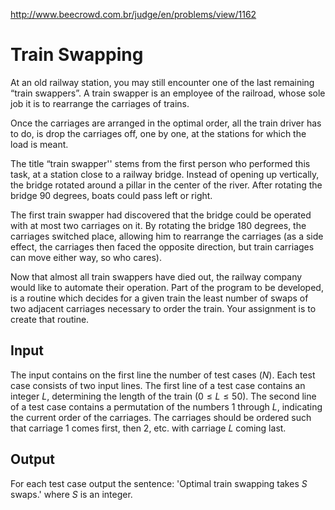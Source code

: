 http://www.beecrowd.com.br/judge/en/problems/view/1162

# Train Swapping

At an old railway station, you may still encounter one of the last remaining
“train swappers”. A train swapper is an employee of the railroad, whose sole
job it is to rearrange the carriages of trains.

Once the carriages are arranged in the optimal order, all the train driver
has to do, is drop the carriages off, one by one, at the stations for which
the load is meant.

The title “train swapper'' stems from the first person who performed this
task, at a station close to a railway bridge. Instead of opening up vertically,
the bridge rotated around a pillar in the center of the river. After rotating
the bridge 90 degrees, boats could pass left or right.

The first train swapper had discovered that the bridge could be operated with
at most two carriages on it. By rotating the bridge 180 degrees, the carriages
switched place, allowing him to rearrange the carriages (as a side effect, the
carriages then faced the opposite direction, but train carriages can move
either way, so who cares).

Now that almost all train swappers have died out, the railway company would
like to automate their operation. Part of the program to be developed, is a
routine which decides for a given train the least number of swaps of two
adjacent carriages necessary to order the train. Your assignment is to create
that routine.

## Input

The input contains on the first line the number of test cases $(N)$. Each test
case consists of two input lines. The first line of a test case contains an
integer $L$, determining the length of the train $(0 \leq L \leq 50)$. The
second line of a test case contains a permutation of the numbers 1 through $L$,
indicating the current order of the carriages. The carriages should be ordered
such that carriage 1 comes first, then 2, etc. with carriage $L$ coming last.

## Output

For each test case output the sentence: 'Optimal train swapping takes $S$
swaps.' where $S$ is an integer.
